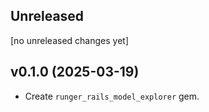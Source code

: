 ## Unreleased
[no unreleased changes yet]

## v0.1.0 (2025-03-19)
- Create `runger_rails_model_explorer` gem.
